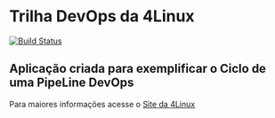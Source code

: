 # Trilha DevOps da 4Linux

<!-- Altere a Flag abaixo com sua URL do Travis -->
[![Build Status](https://travis-ci.org/Sandinilson/DevOpsLab-HelloWorld.svg?branch=master)](https://travis-ci.org/Sandinilson/DevOpsLab-HelloWorld)

## Aplicação criada para exemplificar o Ciclo de uma PipeLine DevOps


Para maiores informações acesse o [Site da 4Linux](https://www.4linux.com.br/cursos/devops)
